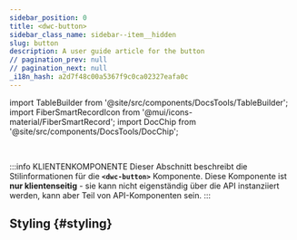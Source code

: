 ```yaml
---
sidebar_position: 0
title: <dwc-button>
sidebar_class_name: sidebar--item__hidden
slug: button
description: A user guide article for the button
// pagination_prev: null
// pagination_next: null
_i18n_hash: a2d7f48c00a5367f9c0ca02327eafa0c
---
```

import TableBuilder from '@site/src/components/DocsTools/TableBuilder';
import FiberSmartRecordIcon from '@mui/icons-material/FiberSmartRecord';
import DocChip from '@site/src/components/DocsTools/DocChip';

<DocChip chip='shadow' />

<br />

:::info KLIENTENKOMPONENTE
Dieser Abschnitt beschreibt die Stilinformationen für die **`<dwc-button>`** Komponente. Diese Komponente ist **nur klientenseitig** - sie kann nicht eigenständig über die API instanziiert werden, kann aber Teil von API-Komponenten sein.
:::

## Styling {#styling}

<TableBuilder name="dwc-button" clientComponent />
